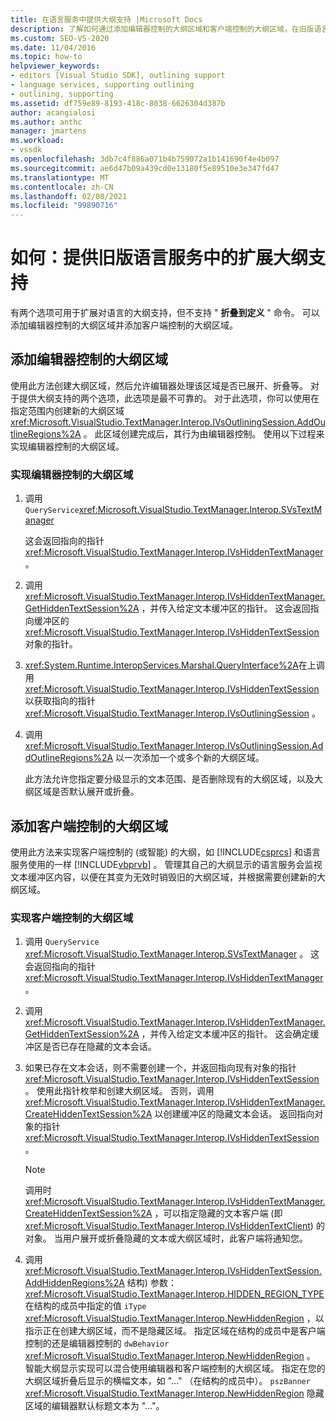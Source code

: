 ```yaml
---
title: 在语言服务中提供大纲支持 |Microsoft Docs
description: 了解如何通过添加编辑器控制的大纲区域和客户端控制的大纲区域，在旧版语言服务中提供扩展的大纲显示支持。
ms.custom: SEO-VS-2020
ms.date: 11/04/2016
ms.topic: how-to
helpviewer_keywords:
- editors [Visual Studio SDK], outlining support
- language services, supporting outlining
- outlining, supporting
ms.assetid: df759e89-8193-418c-8038-6626304d387b
author: acangialosi
ms.author: anthc
manager: jmartens
ms.workload:
- vssdk
ms.openlocfilehash: 3db7c4f886a071b4b759072a1b141690f4e4b097
ms.sourcegitcommit: ae6d47b09a439cd0e13180f5e89510e3e347fd47
ms.translationtype: MT
ms.contentlocale: zh-CN
ms.lasthandoff: 02/08/2021
ms.locfileid: "99890716"
---
```

# <a name="how-to-provide-expanded-outlining-support-in-a-legacy-language-service"></a>如何：提供旧版语言服务中的扩展大纲支持
有两个选项可用于扩展对语言的大纲支持，但不支持 " **折叠到定义** " 命令。 可以添加编辑器控制的大纲区域并添加客户端控制的大纲区域。

## <a name="adding-editor-controlled-outline-regions"></a>添加编辑器控制的大纲区域
 使用此方法创建大纲区域，然后允许编辑器处理该区域是否已展开、折叠等。 对于提供大纲支持的两个选项，此选项是最不可靠的。 对于此选项，你可以使用在指定范围内创建新的大纲区域 <xref:Microsoft.VisualStudio.TextManager.Interop.IVsOutliningSession.AddOutlineRegions%2A> 。 此区域创建完成后，其行为由编辑器控制。 使用以下过程来实现编辑器控制的大纲区域。

### <a name="to-implement-an-editor-controlled-outline-region"></a>实现编辑器控制的大纲区域

1. 调用 `QueryService`<xref:Microsoft.VisualStudio.TextManager.Interop.SVsTextManager>

     这会返回指向的指针 <xref:Microsoft.VisualStudio.TextManager.Interop.IVsHiddenTextManager> 。

2. 调用 <xref:Microsoft.VisualStudio.TextManager.Interop.IVsHiddenTextManager.GetHiddenTextSession%2A> ，并传入给定文本缓冲区的指针。 这会返回指向缓冲区的 <xref:Microsoft.VisualStudio.TextManager.Interop.IVsHiddenTextSession> 对象的指针。

3. <xref:System.Runtime.InteropServices.Marshal.QueryInterface%2A>在上调用 <xref:Microsoft.VisualStudio.TextManager.Interop.IVsHiddenTextSession> 以获取指向的指针 <xref:Microsoft.VisualStudio.TextManager.Interop.IVsOutliningSession> 。

4. 调用 <xref:Microsoft.VisualStudio.TextManager.Interop.IVsOutliningSession.AddOutlineRegions%2A> 以一次添加一个或多个新的大纲区域。

     此方法允许您指定要分级显示的文本范围、是否删除现有的大纲区域，以及大纲区域是否默认展开或折叠。

## <a name="add-client-controlled-outline-regions"></a>添加客户端控制的大纲区域
 使用此方法来实现客户端控制的 (或智能) 的大纲，如 [!INCLUDE[csprcs](../../data-tools/includes/csprcs_md.md)] 和语言服务使用的一样 [!INCLUDE[vbprvb](../../code-quality/includes/vbprvb_md.md)] 。 管理其自己的大纲显示的语言服务会监视文本缓冲区内容，以便在其变为无效时销毁旧的大纲区域，并根据需要创建新的大纲区域。

### <a name="to-implement-a-client-controlled-outline-region"></a>实现客户端控制的大纲区域

1. 调用 `QueryService` <xref:Microsoft.VisualStudio.TextManager.Interop.SVsTextManager> 。 这会返回指向的指针 <xref:Microsoft.VisualStudio.TextManager.Interop.IVsHiddenTextManager> 。

2. 调用 <xref:Microsoft.VisualStudio.TextManager.Interop.IVsHiddenTextManager.GetHiddenTextSession%2A> ，并传入给定文本缓冲区的指针。 这会确定缓冲区是否已存在隐藏的文本会话。

3. 如果已存在文本会话，则不需要创建一个，并返回指向现有对象的指针 <xref:Microsoft.VisualStudio.TextManager.Interop.IVsHiddenTextSession> 。 使用此指针枚举和创建大纲区域。 否则，调用 <xref:Microsoft.VisualStudio.TextManager.Interop.IVsHiddenTextManager.CreateHiddenTextSession%2A> 以创建缓冲区的隐藏文本会话。 返回指向对象的指针 <xref:Microsoft.VisualStudio.TextManager.Interop.IVsHiddenTextSession> 。

    > [!NOTE]
    > 调用时 <xref:Microsoft.VisualStudio.TextManager.Interop.IVsHiddenTextManager.CreateHiddenTextSession%2A> ，可以指定隐藏的文本客户端 (即 <xref:Microsoft.VisualStudio.TextManager.Interop.IVsHiddenTextClient>) 的对象。 当用户展开或折叠隐藏的文本或大纲区域时，此客户端将通知您。

4. 调用 <xref:Microsoft.VisualStudio.TextManager.Interop.IVsHiddenTextSession.AddHiddenRegions%2A> 结构) 参数： <xref:Microsoft.VisualStudio.TextManager.Interop.HIDDEN_REGION_TYPE> 在结构的成员中指定的值 `iType` <xref:Microsoft.VisualStudio.TextManager.Interop.NewHiddenRegion> ，以指示正在创建大纲区域，而不是隐藏区域。 指定区域在结构的成员中是客户端控制的还是编辑器控制的 `dwBehavior` <xref:Microsoft.VisualStudio.TextManager.Interop.NewHiddenRegion> 。 智能大纲显示实现可以混合使用编辑器和客户端控制的大纲区域。 指定在您的大纲区域折叠后显示的横幅文本，如 "..." （在结构的成员中）。 `pszBanner` <xref:Microsoft.VisualStudio.TextManager.Interop.NewHiddenRegion> 隐藏区域的编辑器默认标题文本为 "..."。
